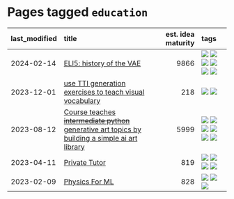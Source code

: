 # Pages tagged `education`

|last_modified|title|est. idea maturity|tags
|:---|:---|---:|:---|
|2024-02-14|[ELI5: history of the VAE](../ufldl_history.md)|9866|[![](https://img.shields.io/badge/tag-education-c6963e)](../tags/education.md) [![](https://img.shields.io/badge/tag-feature_learning-6013c8)](../tags/feature_learning.md) [![](https://img.shields.io/badge/tag-history-e3be61)](../tags/history.md) [![](https://img.shields.io/badge/tag-history_of_science-e9b626)](../tags/history_of_science.md) [![](https://img.shields.io/badge/tag-publication-3f9741)](../tags/publication.md) [![](https://img.shields.io/badge/tag-vae-1614f8)](../tags/vae.md)|
|2023-12-01|[use TTI generation exercises to teach visual vocabulary](../tti-for-visual-vocab.md)|218|[![](https://img.shields.io/badge/tag-course-3c7f53)](../tags/course.md) [![](https://img.shields.io/badge/tag-education-c6963e)](../tags/education.md)|
|2023-08-12|[Course teaches ~~intermediate python~~ generative art topics by building a simple ai art library](../Course_teaches_basic_python_by_building_a_simple_ai_art_library.md)|5999|[![](https://img.shields.io/badge/tag-curriculum-d548d8)](../tags/curriculum.md) [![](https://img.shields.io/badge/tag-education-c6963e)](../tags/education.md) [![](https://img.shields.io/badge/tag-from_issue-1043a5)](../tags/from_issue.md) [![](https://img.shields.io/badge/tag-public_good-b5ec2c)](../tags/public_good.md) [![](https://img.shields.io/badge/tag-publication-3f9741)](../tags/publication.md) [![](https://img.shields.io/badge/tag-wip-35d420)](../tags/wip.md)|
|2023-04-11|[Private Tutor](../private_tutor.md)|819|[![](https://img.shields.io/badge/tag-ai-e54ba1)](../tags/ai.md) [![](https://img.shields.io/badge/tag-discussion-426a5f)](../tags/discussion.md) [![](https://img.shields.io/badge/tag-education-c6963e)](../tags/education.md) [![](https://img.shields.io/badge/tag-startup-e3b2c7)](../tags/startup.md)|
|2023-02-09|[Physics For ML](../physics_for_ml.md)|828|[![](https://img.shields.io/badge/tag-curriculum-d548d8)](../tags/curriculum.md) [![](https://img.shields.io/badge/tag-education-c6963e)](../tags/education.md) [![](https://img.shields.io/badge/tag-publication-3f9741)](../tags/publication.md)|